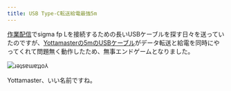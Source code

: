 ```yaml
---
title: USB Type-C転送給電最強5m
---
```

[作業配信](https://www.youtube.com/c/r7kamura)でsigma fp Lを接続するための長いUSBケーブルを探す日々を送っていたのですが、[Yottamasterの5mのUSBケーブル](https://www.amazon.co.jp/dp/B09Y1BY75P)がデータ転送と給電を同時にやってくれて問題無く動作したため、無事エンドゲームとなりました。

![](https://lh3.googleusercontent.com/AkPYiL-HOmR2Ci_xnT9mDlADLGYKffmdocsBv35vpWH1ILUArce9C_VPrr6o6Ezo1W5L1ZbAMrOMTcujOd7zyYd546HZByhtlBY6mqq04FUt0W9rZCdnrdDeRDz-g58sDi8tnakn_fytMc14DTime2DBFghxur9iTctqTIMynjkBIBRbY88ZIl-goE6Egw "ɹǝʇsɐɯɐʇʇo⅄")

Yottamaster、いい名前ですね。
